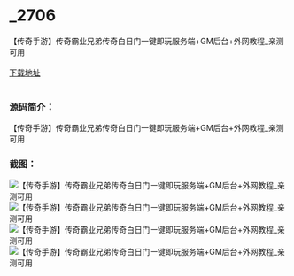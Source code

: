 # _2706
【传奇手游】传奇霸业兄弟传奇白日门一键即玩服务端+GM后台+外网教程_亲测可用
<br/></br>
[下载地址](https://www.uuid2.com/2706.html "下载地址")
<br/></br>
<h3>源码简介：</h3>
<p>【传奇手游】传奇霸业兄弟传奇白日门一键即玩服务端+GM后台+外网教程_亲测可用<p>
<h3>截图：</h3>
<img src="https://www.uuid2.com/wp-content/uploads/img/202105/8271a93737.jpg" alt="【传奇手游】传奇霸业兄弟传奇白日门一键即玩服务端+GM后台+外网教程_亲测可用"><img src="https://www.uuid2.com/wp-content/uploads/img/202105/40199fe671.jpg" alt="【传奇手游】传奇霸业兄弟传奇白日门一键即玩服务端+GM后台+外网教程_亲测可用"><img src="https://www.uuid2.com/wp-content/uploads/img/202105/da2c3a8587.jpg" alt="【传奇手游】传奇霸业兄弟传奇白日门一键即玩服务端+GM后台+外网教程_亲测可用"><img src="https://www.uuid2.com/wp-content/uploads/img/202105/28fb843899.jpg" alt="【传奇手游】传奇霸业兄弟传奇白日门一键即玩服务端+GM后台+外网教程_亲测可用">
